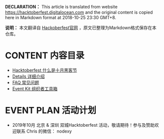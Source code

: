 **DECLARATION：**
This article is translated from website https://hacktoberfest.digitalocean.com and the original content is copied here in Markdown format at 2018-10-25 23:30 GMT+8.

**说明：** 本文翻译自 [Hackoberfest官网](https://hacktoberfest.digitalocean.com) ，原文已整理为Markdown格式保存在本仓库。

# CONTENT 内容目录
* [Hacktoberfest 什么是十月黑客节](cn_zh/hacktoberfest.md) 
* [Details 详细介绍](cn_zh/details.md)
* [FAQ 常见问题](cn_zh/faq.md)
* [Event Kit 组织者工具箱](cn_zh/eventkit.md)  

# EVENT PLAN 活动计划
* 2019年10月 北京 & 深圳 双城Hacktoberfest 活动，敬请期待！参与及赞助欢迎联系 Chris 的微信： nodexy  
